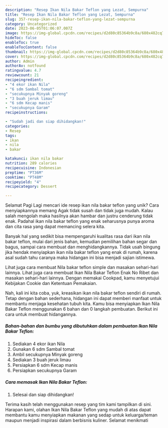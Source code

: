 ```yaml
---
description: "Resep Ikan Nila Bakar Teflon yang Lezat, Sempurna"
title: "Resep Ikan Nila Bakar Teflon yang Lezat, Sempurna"
slug: 357-resep-ikan-nila-bakar-teflon-yang-lezat-sempurna
category: Uncategorized
date: 2023-06-05T01:06:07.007Z
image: https://img-global.cpcdn.com/recipes/d2d80c85364b9c8a/680x482cq70/ikan-nila-bakar-teflon-foto-resep-utama.jpg
hideToc: false
enableToc: true
enableTocContent: false
thumbnail: https://img-global.cpcdn.com/recipes/d2d80c85364b9c8a/680x482cq70/ikan-nila-bakar-teflon-foto-resep-utama.jpg
cover: https://img-global.cpcdn.com/recipes/d2d80c85364b9c8a/680x482cq70/ikan-nila-bakar-teflon-foto-resep-utama.jpg
author: Admin
authorAv: notfound
ratingvalue: 4.7
reviewcount: 21
recipeingredient:
- "4 ekor ikan Nila"
- "6 sdm Sambal tomat"
- "secukupnya Minyak goreng"
- "3 buah jeruk limau"
- "6 sdm Kecap manis"
- "secukupnya Garam"
recipeinstructions:

- "Sudah jadi dan siap dihidangkan!"
categories:
- Resep
tags:
- ikan
- nila
- bakar

katakunci: ikan nila bakar 
nutrition: 289 calories
recipecuisine: Indonesian
preptime: "PT36M"
cooktime: "PT48M"
recipeyield: "4"
recipecategory: Dessert

---
```



Selamat Pagi Lagi mencari ide resep ikan nila bakar teflon yang unik? Cara menyiapkannya memang Agak tidak susah dan tidak juga mudah. Kalau salah mengolah maka hasilnya akan hambar dan justru cenderung tidak enak. Padahal ikan nila bakar teflon yang enak seharusnya punya aroma dan cita rasa yang dapat memancing selera kita.


Banyak hal yang sedikit bisa mempengaruhi kualitas rasa dari ikan nila bakar teflon, mulai dari jenis bahan, kemudian pemilihan bahan segar dan bagus, sampai cara membuat dan menghidangkannya. Tidak usah bingung jika hendak menyiapkan ikan nila bakar teflon yang enak di rumah, karena asal sudah tahu caranya maka hidangan ini bisa menjadi sajian istimewa.

Lihat juga cara membuat Nila bakar teflon simple dan masakan sehari-hari lainnya. Lihat juga cara membuat Ikan Nila Bakar Teflon Enak No Ribet dan masakan sehari-hari lainnya. Dengan memakai Cookpad, kamu menyetujui Kebijakan Cookie dan Ketentuan Pemakaian.


Nah, kali ini kita coba, yuk, kreasikan ikan nila bakar teflon sendiri di rumah. Tetap dengan bahan sederhana, hidangan ini dapat memberi manfaat untuk membantu menjaga kesehatan tubuh kita. Kamu bisa menyiapkan Ikan Nila Bakar Teflon menggunakan 6 bahan dan 0 langkah pembuatan. Berikut ini cara untuk membuat hidangannya.

<!--inarticleads1-->

##### Bahan-bahan dan bumbu yang dibutuhkan dalam pembuatan Ikan Nila Bakar Teflon:

1. Sediakan 4 ekor ikan Nila
1. Gunakan 6 sdm Sambal tomat
1. Ambil secukupnya Minyak goreng
1. Sediakan 3 buah jeruk limau
1. Persiapkan 6 sdm Kecap manis
1. Persiapkan secukupnya Garam




<!--inarticleads2-->

##### Cara memasak Ikan Nila Bakar Teflon:


1. Selesai dan siap dihidangkan!



Terima kasih telah menggunakan resep yang tim kami tampilkan di sini. Harapan kami, olahan Ikan Nila Bakar Teflon yang mudah di atas dapat membantu kamu menyiapkan makanan yang sedap untuk keluarga/teman maupun menjadi inspirasi dalam berbisnis kuliner. Selamat menikmati
